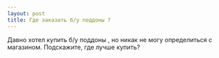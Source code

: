 ```yaml
---
layout: post 
title: Где заказать б/у поддоны ? 
--- 
```

Давно хотел купить б/у поддоны , но никак не могу определиться с магазином. Подскажите, где лучше купить?